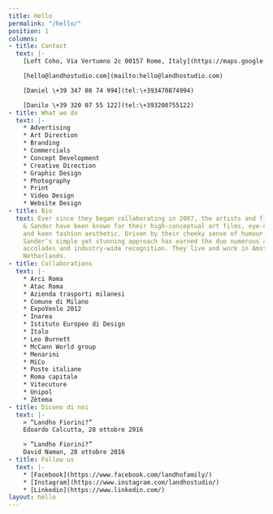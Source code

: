 ```yaml
---
title: Hello
permalink: "/hello/"
position: 1
columns:
- title: Contact
  text: |-
    [Loft Coho, Via Vertumno 2c 00157 Rome, Italy](https://maps.google.com/maps?q=Coho\+Loft\+in\+Rome\+Vertumno\+2\+c,\+00157\+Rome,\+Italy)

    [hello@landhostudio.com](mailto:hello@landhostudio.com)

    [Daniel \+39 347 08 74 994](tel:\+393470874994)

    [Danilo \+39 320 07 55 122](tel:\+393200755122)
- title: What we do
  text: |-
    * Advertising
    * Art Direction
    * Branding
    * Commercials
    * Concept Development
    * Creative Direction
    * Graphic Design
    * Photography
    * Print
    * Video Design
    * Website Design
- title: Bio
  text: Ever since they began collaborating in 2007, the artists and filmmakers Lernert
    & Sander have been known for their high-conceptual art films, eye-catching installations
    and keen fashion aesthetic. Driven by their cheeky sense of humour, Lernert &
    Sander’s simple yet stunning approach has earned the duo numerous awards, international
    accolades and industry-wide recognition. They live and work in Amsterdam, the
    Netherlands.
- title: Collaborations
  text: |-
    * Arci Roma
    * Atac Roma
    * Azienda trasporti milanesi
    * Comune di Milano
    * ExpoVenlo 2012
    * Inarea
    * Istituto Europeo di Design
    * Italo
    * Leo Burnett
    * McCann World group
    * Menarini
    * MiCo
    * Poste italiane
    * Roma capitale
    * Vitecuture
    * Unipol
    * Zètema
- title: Dicono di noi
  text: |-
    > “Landho Fiorini?”
    Edoardo Calcutta, 28 ottobre 2016

    > “Landho Fiorini?”
    David Naman, 28 ottobre 2016
- title: Follow us
  text: |-
    * [Facebook](https://www.facebook.com/landhofamily/)
    * [Instagram](https://www.instagram.com/landhostudio/)
    * [Linkedin](https://www.linkedin.com/)
layout: hello
---
```


